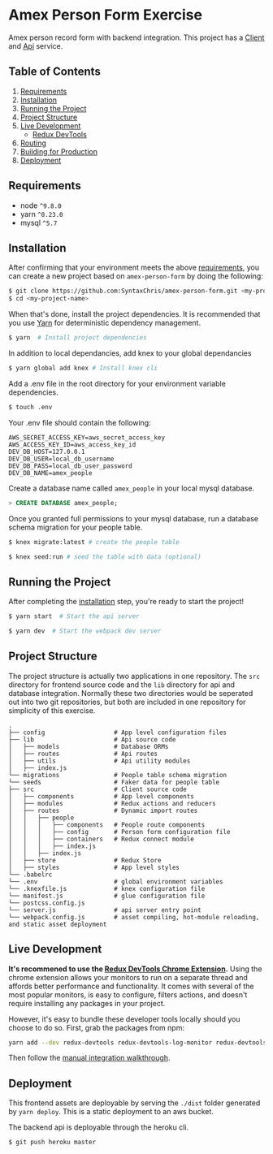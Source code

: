 # Amex Person Form Exercise

Amex person record form with backend integration. This project has a [Client](http://chrislehneis.com) and [Api](https://amex-person-form.herokuapp.com/v1.0/people) service.

## Table of Contents
1. [Requirements](#requirements)
1. [Installation](#getting-started)
1. [Running the Project](#running-the-project)
1. [Project Structure](#project-structure)
1. [Live Development](#local-development)
    * [Redux DevTools](#redux-devtools)
1. [Routing](#routing)
1. [Building for Production](#building-for-production)
1. [Deployment](#deployment)

## Requirements

* node `^9.8.0`
* yarn `^0.23.0`
* mysql `^5.7`

## Installation

After confirming that your environment meets the above [requirements](#requirements), you can create a new project based on `amex-person-form` by doing the following:

```bash
$ git clone https://github.com:SyntaxChris/amex-person-form.git <my-project-name>
$ cd <my-project-name>
```

When that's done, install the project dependencies. It is recommended that you use [Yarn](https://yarnpkg.com/) for deterministic dependency management.

```bash
$ yarn  # Install project dependencies
```

In addition to local dependancies, add knex to your global dependancies

```bash
$ yarn global add knex # Install knex cli
```

Add a .env file in the root directory for your environment variable dependencies.

```bash
$ touch .env
```

Your .env file should contain the following:

```text
AWS_SECRET_ACCESS_KEY=aws_secret_access_key
AWS_ACCESS_KEY_ID=aws_access_key_id
DEV_DB_HOST=127.0.0.1
DEV_DB_USER=local_db_username
DEV_DB_PASS=local_db_user_password
DEV_DB_NAME=amex_people
```

Create a database name called `amex_people` in your local mysql database.

```sql
> CREATE DATABASE amex_people;
```

Once you granted full permissions to your mysql database, run a database schema migration for your people table.

```bash
$ knex migrate:latest # create the people table
```

```bash
$ knex seed:run # seed the table with data (optional)
```

## Running the Project

After completing the [installation](#installation) step, you're ready to start the project!

```bash
$ yarn start  # Start the api server
```

```bash
$ yarn dev  # Start the webpack dev server
```

## Project Structure

The project structure is actually two applications in one repository. The `src` directory for frontend source code and the `lib` directory for api and database integration.  Normally these two directories would be seperated out into two git repositories, but both are included in one repository for simplicity of this exercise.

```
.
├── config                   # App level configuration files
├── lib                      # Api source code
│   ├── models               # Database ORMs     
│   ├── routes               # Api routes     
│   ├── utils                # Api utility modules  
│   ├── index.js             
└── migrations               # People table schema migration 
└── seeds                    # Faker data for people table
├── src                      # Client source code
│   ├── components           # App level components
│   ├── modules              # Redux actions and reducers
│   ├── routes               # Dynamic import routes
│   │   ├── people          
│   │   │   ├── components   # People route components
│   │   │   ├── config       # Person form configuration file
│   │   │   ├── containers   # Redux connect module
│   │   │   ├── index.js     
│   │   ├── index.js         
│   ├── store                # Redux Store
│   ├── styles               # App level styles
└── .babelrc                 
└── .env                     # global environment variables
└── .knexfile.js             # knex configuration file                 
└── manifest.js              # glue configuration file
└── postcss.config.js      
└── server.js                # api server entry point
└── webpack.config.js        # asset compiling, hot-module reloading, and static asset deployment
```

## Live Development

**It's recommened to use the [Redux DevTools Chrome Extension](https://chrome.google.com/webstore/detail/redux-devtools/lmhkpmbekcpmknklioeibfkpmmfibljd).**
Using the chrome extension allows your monitors to run on a separate thread and affords better performance and functionality. It comes with several of the most popular monitors, is easy to configure, filters actions, and doesn't require installing any packages in your project.

However, it's easy to bundle these developer tools locally should you choose to do so. First, grab the packages from npm:

```bash
yarn add --dev redux-devtools redux-devtools-log-monitor redux-devtools-dock-monitor
```

Then follow the [manual integration walkthrough](https://github.com/gaearon/redux-devtools/blob/master/docs/Walkthrough.md).

## Deployment

This frontend assets are deployable by serving the `./dist` folder generated by `yarn deploy`. This is a static deployment to an aws bucket.

The backend api is deployable through the heroku cli.

```bash
$ git push heroku master
```
